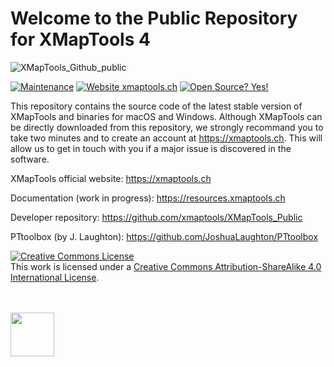 # Welcome to the Public Repository for XMapTools 4

![XMapTools_Github_public](https://user-images.githubusercontent.com/54409312/152673079-a20abcf1-9d38-47e2-901e-50ef2101d687.jpg)

[![Maintenance](https://img.shields.io/badge/Maintained%3F-yes-green.svg)](https://github.com/xmaptools/XMapTools_Developers/graphs/commit-activity)
[![Website xmaptools.ch](https://img.shields.io/website-up-down-green-red/http/shields.io.svg)](https://xmaptools.ch)
[![Open Source? Yes!](https://badgen.net/badge/Open%20Source%20%3F/Yes%21/blue?icon=github)](#)

This repository contains the source code of the latest stable version of XMapTools and binaries for macOS and Windows. Although XMapTools can be directly downloaded from this repository, we strongly recommand you to take two minutes and to create an account at https://xmaptools.ch. This will allow us to get in touch with you if a major issue is discovered in the software.  

XMapTools official website: https://xmaptools.ch

Documentation (work in progress): https://resources.xmaptools.ch  

Developer repository: https://github.com/xmaptools/XMapTools_Public 

PTtoolbox (by J. Laughton): https://github.com/JoshuaLaughton/PTtoolbox

<a rel="license" href="http://creativecommons.org/licenses/by-sa/4.0/"><img alt="Creative Commons License" style="border-width:0" src="https://i.creativecommons.org/l/by-sa/4.0/88x31.png" /></a><br />This work is licensed under a <a rel="license" href="http://creativecommons.org/licenses/by-sa/4.0/">Creative Commons Attribution-ShareAlike 4.0 International License</a>.

<br /> <br />
<a href="https://ec.europa.eu/info/research-and-innovation/funding/funding-opportunities/funding-programmes-and-open-calls/horizon-europe_en" target="_blank"><img src="https://user-images.githubusercontent.com/54409312/168419191-401f1d2c-014f-4640-9edc-cfa6f3832a40.png" height="70"/></a>


